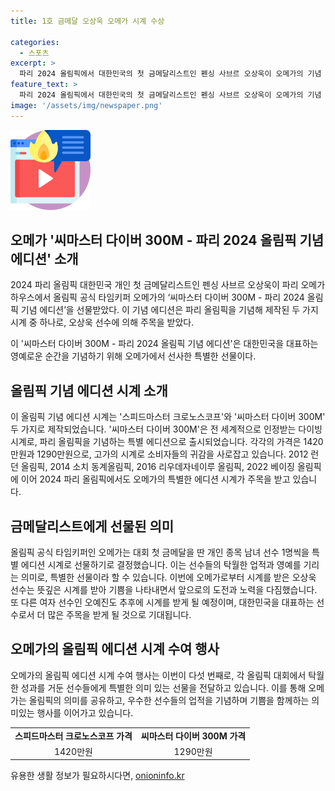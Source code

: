 ```yaml
---
title: 1호 금메달 오상욱 오메가 시계 수상

categories:
  - 스포츠
excerpt: >
  파리 2024 올림픽에서 대한민국의 첫 금메달리스트인 펜싱 사브르 오상욱이 오메가의 기념 에디션 시계를 선물받았다. 이 시계는 씨마스터 다이버 300M - 파리 2024 올림픽 기념 에디션으로, 파리 올림픽을 기념해 제작된 공식 시계이다. 그의 행복한 소감과 함께, 이번 수여가 오메가의 올림픽 에디션 시계 수여 행사 중 다섯 번째인 사례임을 알 수 있다. 2024 파리 올림픽 대한민국 개인 첫 금메달리스트인 펜싱 사브르 오상욱은 오메가의 씨마스터 다이버 300M - 파리 2024 올림픽 기념 에디션을 선물받고 기념촬영을 하고 있다.
feature_text: >
  파리 2024 올림픽에서 대한민국의 첫 금메달리스트인 펜싱 사브르 오상욱이 오메가의 기념 에디션 시계를 선물받았다. 이 시계는 씨마스터 다이버 300M - 파리 2024 올림픽 기념 에디션으로, 파리 올림픽을 기념해 제작된 공식 시계이다. 그의 행복한 소감과 함께, 이번 수여가 오메가의 올림픽 에디션 시계 수여 행사 중 다섯 번째인 사례임을 알 수 있다. 2024 파리 올림픽 대한민국 개인 첫 금메달리스트인 펜싱 사브르 오상욱은 오메가의 씨마스터 다이버 300M - 파리 2024 올림픽 기념 에디션을 선물받고 기념촬영을 하고 있다.
image: '/assets/img/newspaper.png'
---
```


<p><img src="/assets/img/news.png" alt="rentncar 속보" /></p>

<h2 data-ke-size="size26">오메가 '씨마스터 다이버 300M - 파리 2024 올림픽 기념 에디션' 소개</h2>

<p data-ke-size="size16">2024 파리 올림픽 대한민국 개인 첫 금메달리스트인 펜싱 사브르 오상욱이 파리 오메가 하우스에서 올림픽 공식 타임키퍼 오메가의 ‘씨마스터 다이버 300M - 파리 2024 올림픽 기념 에디션’을 선물받았다. 이 기념 에디션은 파리 올림픽을 기념해 제작된 두 가지 시계 중 하나로, 오상욱 선수에 의해 주목을 받았다.</p>

<p data-ke-size="size16">이 '씨마스터 다이버 300M - 파리 2024 올림픽 기념 에디션'은 대한민국을 대표하는 영예로운 순간을 기념하기 위해 오메가에서 선사한 특별한 선물이다. </p>

<h2 data-ke-size="size26">올림픽 기념 에디션 시계 소개</h2>

<p data-ke-size="size16">이 올림픽 기념 에디션 시계는 '스피드마스터 크로노스코프'와 '씨마스터 다이버 300M' 두 가지로 제작되었습니다. '씨마스터 다이버 300M'은 전 세계적으로 인정받는 다이빙 시계로, 파리 올림픽을 기념하는 특별 에디션으로 출시되었습니다. 각각의 가격은 1420만원과 1290만원으로, 고가의 시계로 소비자들의 귀감을 사로잡고 있습니다. 2012 런던 올림픽, 2014 소치 동계올림픽, 2016 리우데자네이루 올림픽, 2022 베이징 올림픽에 이어 2024 파리 올림픽에서도 오메가의 특별한 에디션 시계가 주목을 받고 있습니다.</p>

<h2 data-ke-size="size26">금메달리스트에게 선물된 의미</h2>

<p data-ke-size="size16">올림픽 공식 타임키퍼인 오메가는 대회 첫 금메달을 딴 개인 종목 남녀 선수 1명씩을 특별 에디션 시계로 선물하기로 결정했습니다. 이는 선수들의 탁월한 업적과 영예를 기리는 의미로, 특별한 선물이라 할 수 있습니다. 이번에 오메가로부터 시계를 받은 오상욱 선수는 뜻깊은 시계를 받아 기쁨을 나타내면서 앞으로의 도전과 노력을 다짐했습니다. 또 다른 여자 선수인 오예진도 추후에 시계를 받게 될 예정이며, 대한민국을 대표하는 선수로서 더 많은 주목을 받게 될 것으로 기대됩니다.</p>

<h2 data-ke-size="size26">오메가의 올림픽 에디션 시계 수여 행사</h2>

<p data-ke-size="size16">오메가의 올림픽 에디션 시계 수여 행사는 이번이 다섯 번째로, 각 올림픽 대회에서 탁월한 성과를 거둔 선수들에게 특별한 의미 있는 선물을 전달하고 있습니다. 이를 통해 오메가는 올림픽의 의미를 공유하고, 우수한 선수들의 업적을 기념하며 기쁨을 함께하는 의미있는 행사를 이어가고 있습니다.</p>

<table>
    <tr>
        <td style="text-align: center; height: 17px;"><b>스피드마스터 크로노스코프 가격</b></td>
        <td style="text-align: center; height: 17px;"><b>씨마스터 다이버 300M 가격</b></td>
    </tr>
    <tr>
        <td style="text-align: center;">1420만원</td>
        <td style="text-align: center;">1290만원</td>
    </tr>
</table>
유용한 생활 정보가 필요하시다면, <a href="https://onioninfo.kr" rel="dofollow">onioninfo.kr</a>


